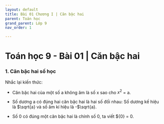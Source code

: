 ```yaml
---
layout: default
title: Bài 01 Chương I | Căn bậc hai
parent: Toán học
grand_parent: Lớp 9
nav_order: 1

---
```

# Toán học 9 - Bài 01 | Căn bậc hai

### 1. Căn bậc hai số học

Nhắc lại kiến thức:

- Căn bậc hai của một số a không âm là số x sao cho $x^2$ = a.

- Số dương a có đúng hai căn bậc hai là hai số đối nhau: Số dương kế hiệu là $\sqrt{a} và số âm kí hiệu là -$\sqrt{a}.

- Số 0 có đúng một căn bậc hai là chính số 0, ta viết $\{0} = 0.